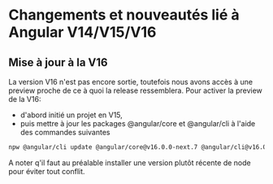 # Changements et nouveautés lié à Angular V14/V15/V16

## Mise à jour à la V16
La version V16 n'est pas encore sortie, toutefois nous avons accès à une preview proche de ce à quoi la release ressemblera. Pour activer la preview de la V16:
- d'abord initié un projet en V15,
- puis mettre à jour les packages @angular/core et @angular/cli à l'aide des commandes suivantes
```bash
npw @angular/cli update @angular/core@v16.0.0-next.7 @angular/cli@v16.0.0-next.7
```
A noter q'il faut au préalable installer une version plutôt récente de node pour éviter tout conflit.